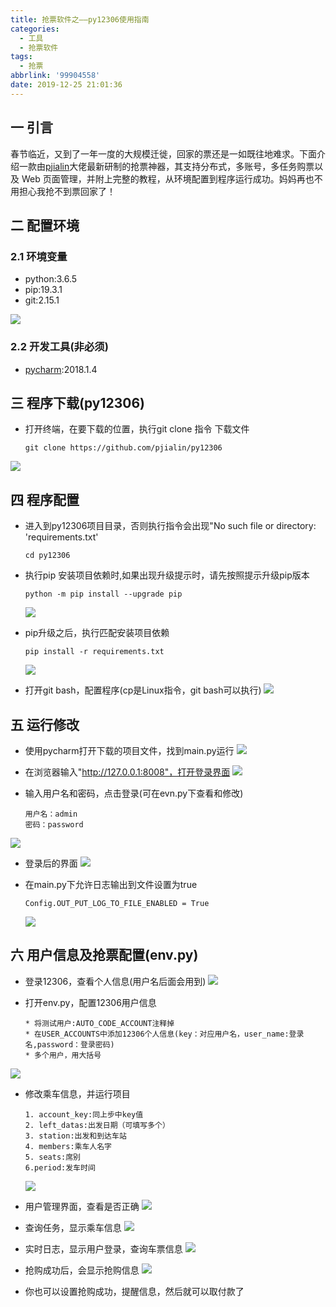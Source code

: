 ```yaml
---
title: 抢票软件之——py12306使用指南
categories:
  - 工具
  - 抢票软件
tags:
  - 抢票
abbrlink: '99904558'
date: 2019-12-25 21:01:36
---
```

## 一 引言

春节临近，又到了一年一度的大规模迁徙，回家的票还是一如既往地难求。下面介绍一款由[pjialin][1]大佬最新研制的抢票神器，其支持分布式，多账号，多任务购票以及 Web 页面管理，并附上完整的教程，从环境配置到程序运行成功。妈妈再也不用担心我抢不到票回家了！

<!--more-->

## 二 配置环境
### 2.1 环境变量
* python:3.6.5
* pip:19.3.1
* git:2.15.1

![][2]

### 2.2 开发工具(非必须)

* [pycharm][3]:2018.1.4

## 三 程序下载(py12306)

* 打开终端，在要下载的位置，执行git clone 指令 下载文件
	```
	git clone https://github.com/pjialin/py12306
	```
![][4]

## 四 程序配置

* 进入到py12306项目目录，否则执行指令会出现"No such file or directory: 'requirements.txt'

	```
  cd py12306
  ```

* 执行pip 安装项目依赖时,如果出现升级提示时，请先按照提示升级pip版本

	```
   python -m pip install --upgrade pip
  ```

  ![][5]

* pip升级之后，执行匹配安装项目依赖

	```
	pip install -r requirements.txt
	```

	![][6]

* 打开git bash，配置程序(cp是Linux指令，git bash可以执行)
![][7]

## 五 运行修改

* 使用pycharm打开下载的项目文件，找到main.py运行
![][8]

* 在浏览器输入"http://127.0.0.1:8008"，打开登录界面
![][9]

* 输入用户名和密码，点击登录(可在evn.py下查看和修改)

	```
	用户名：admin
	密码：password
	```

![][10]
* 登录后的界面
![][11]

* 在main.py下允许日志输出到文件设置为true

	```
	Config.OUT_PUT_LOG_TO_FILE_ENABLED = True
	```

	![][12]

## 六 用户信息及抢票配置(env.py)

* 登录12306，查看个人信息(用户名后面会用到)
  ![][13]

* 打开env.py，配置12306用户信息

  ```
  * 将测试用户:AUTO_CODE_ACCOUNT注释掉
  * 在USER_ACCOUNTS中添加12306个人信息(key：对应用户名，user_name:登录名,password：登录密码)
  * 多个用户，用大括号
  ```
![][14]

* 修改乘车信息，并运行项目

  ```
  1. account_key:同上步中key值
  2. left_datas:出发日期（可填写多个）
  3. station:出发和到达车站
  4. members:乘车人名字
  5. seats:席别
  6.period:发车时间
  ```

  ![][15]

* 用户管理界面，查看是否正确
![][16]

* 查询任务，显示乘车信息 
  ![][17]

* 实时日志，显示用户登录，查询车票信息
  ![][18]

* 抢购成功后，会显示抢购信息
  ![][19]

* 你也可以设置抢购成功，提醒信息，然后就可以取付款了







[1]:https://github.com/pjialin
[2]: https://cdn.jsdelivr.net/gh/pgzxc/CDN/blog-image/py12306-environment-variable.png
[3]:http://www.jetbrains.com/
[4]: https://cdn.jsdelivr.net/gh/pgzxc/CDN/blog-image/py12306-git-clone.png
[5]: https://cdn.jsdelivr.net/gh/pgzxc/CDN/blog-image/py12306-update-pip.png
[6]: https://cdn.jsdelivr.net/gh/pgzxc/CDN/blog-image/py12306-install-requirements.png
[7]: https://cdn.jsdelivr.net/gh/pgzxc/CDN/blog-image/py12306-cp-env.png
[8]: https://cdn.jsdelivr.net/gh/pgzxc/CDN/blog-image/py12306-test-main.png
[9]: https://cdn.jsdelivr.net/gh/pgzxc/CDN/blog-image/py12306-login.png
[10]: https://cdn.jsdelivr.net/gh/pgzxc/CDN/blog-image/py12306-evn-config.png
[11]: https://cdn.jsdelivr.net/gh/pgzxc/CDN/blog-image/py12306-jiemian.png
[12]: https://cdn.jsdelivr.net/gh/pgzxc/CDN/blog-image/py12306-log-true.png
[13]: https://cdn.jsdelivr.net/gh/pgzxc/CDN/blog-image/py12306-user-info.png
[14]: https://cdn.jsdelivr.net/gh/pgzxc/CDN/blog-image/py12306-user-account.png
[15]: https://cdn.jsdelivr.net/gh/pgzxc/CDN/blog-image/py12306-driver-info.png
[16]: https://cdn.jsdelivr.net/gh/pgzxc/CDN/blog-image/py12306-user-manager.png
[17]: https://cdn.jsdelivr.net/gh/pgzxc/CDN/blog-image/py12306-seat-info.png
[18]: https://cdn.jsdelivr.net/gh/pgzxc/CDN/blog-image/py12306-log-info.png
[19]: https://cdn.jsdelivr.net/gh/pgzxc/CDN/blog-image/py12306-buy-success.png